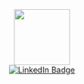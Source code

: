 <div id="header" align="center">
  <img src="https://sdk.bitmoji.com/me/sticker/V5j0WdmamtXVZHTNWMYmpCATyVeig0bGqzyNqTVZDdfNiNttvFfUVQ/20054902.png?p=dD1zO2w9ZW4.v1&size=thumbnail" width="100"/>
</div>

<div id="badges" align="center">
  <a href="linkedin.com/in/andrewcheatham87/">
    <img src="https://img.shields.io/badge/LinkedIn-blue?style=for-the-badge&logo=linkedin&logoColor=white" alt="LinkedIn Badge"/>
  </a>
</div>

<div id="viewCounter" align="center">
  <img src="https://komarev.com/ghpvc/?username=acheatham87&style=flat-square&color=blue" alt=""/>
</div>

